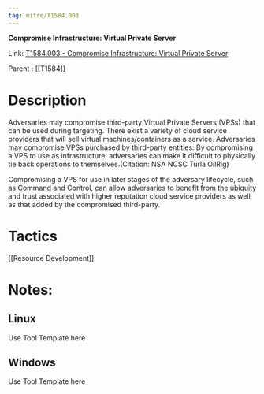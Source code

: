 ```yaml
---
tag: mitre/T1584.003
---
```


**Compromise Infrastructure: Virtual Private Server**

Link: [T1584.003 - Compromise Infrastructure: Virtual Private Server](https://attack.mitre.org/techniques/T1584/003)

Parent : [[T1584]]


# Description

Adversaries may compromise third-party Virtual Private Servers (VPSs) that can be used during targeting. There exist a variety of cloud service providers that will sell virtual machines/containers as a service. Adversaries may compromise VPSs purchased by third-party entities. By compromising a VPS to use as infrastructure, adversaries can make it difficult to physically tie back operations to themselves.(Citation: NSA NCSC Turla OilRig)

Compromising a VPS for use in later stages of the adversary lifecycle, such as Command and Control, can allow adversaries to benefit from the ubiquity and trust associated with higher reputation cloud service providers as well as that added by the compromised third-party.

# Tactics


[[Resource Development]]


# Notes:

## Linux

Use Tool Template here

## Windows

Use Tool Template here